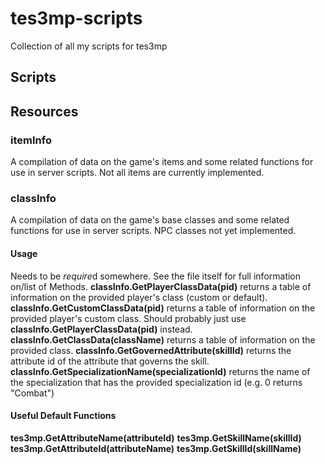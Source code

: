 # tes3mp-scripts
Collection of all my scripts for tes3mp
## Scripts

## Resources
### itemInfo
A compilation of data on the game's items and some related functions for use in server scripts. Not all items are currently implemented.

### classInfo
A compilation of data on the game's base classes and some related functions for use in server scripts. NPC classes not yet implemented.
#### Usage
Needs to be *require*d somewhere.
See the file itself for full information on/list of Methods.
**classInfo.GetPlayerClassData(pid)**
returns a table of information on the provided player's class (custom or default).
**classInfo.GetCustomClassData(pid)**
returns a table of information on the provided player's custom class. Should probably just use **classInfo.GetPlayerClassData(pid)** instead.
**classInfo.GetClassData(className)**
returns a table of information on the provided class.
**classInfo.GetGovernedAttribute(skillId)**
returns the attribute id of the attribute that governs the skill.
**classInfo.GetSpecializationName(specializationId)**
returns the name of the specialization that has the provided specialization id (e.g. 0 returns "Combat")
#### Useful Default Functions
**tes3mp.GetAttributeName(attributeId)**
**tes3mp.GetSkillName(skillId)**
**tes3mp.GetAttributeId(attributeName)**
**tes3mp.GetSkillId(skillName)**
